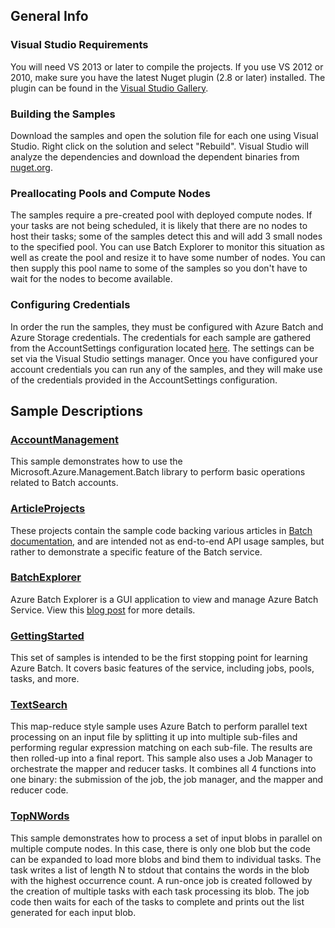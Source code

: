 ## General Info

### Visual Studio Requirements
You will need VS 2013 or later to compile the projects. If you use VS 2012 or 2010, make sure you have the latest Nuget plugin (2.8 or later) installed. The plugin can be found in the [Visual Studio Gallery](https://visualstudiogallery.msdn.microsoft.com/27077b70-9dad-4c64-adcf-c7cf6bc9970c).

### Building the Samples
Download the samples and open the solution file for each one using Visual Studio. Right click on the solution and select "Rebuild". Visual Studio will analyze the dependencies and download the dependent binaries from [nuget.org](http://www.nuget.org/packages/Azure.Batch/).

### Preallocating Pools and Compute Nodes
The samples require a pre-created pool with deployed compute nodes. If your tasks are not being scheduled, it is likely that there are no nodes to host their tasks; some of the samples detect this and will add 3 small nodes to the specified pool. You can use Batch Explorer to monitor this situation as well as create the pool and resize it to have some number of nodes. You can then supply this pool name to some of the samples so you don't have to wait for the nodes to become available.

### Configuring Credentials
In order the run the samples, they must be configured with Azure Batch and Azure Storage credentials. The credentials for each sample are gathered from the AccountSettings configuration located [here](./Common/AccountSettings.settings).  The settings can be set via the Visual Studio settings manager. Once you have configured your account credentials you can run any of the samples, and they will make use of the credentials provided in the AccountSettings configuration.    

## Sample Descriptions

### [AccountManagement](./AccountManagement)
This sample demonstrates how to use the Microsoft.Azure.Management.Batch library to perform basic operations related to Batch accounts.

### [ArticleProjects](./ArticleProjects)
These projects contain the sample code backing various articles in [Batch documentation](http://azure.microsoft.com/documentation/services/batch/), and are intended not as end-to-end API usage samples, but rather to demonstrate a specific feature of the Batch service.

### [BatchExplorer](./BatchExplorer)
Azure Batch Explorer is a GUI application to view and manage Azure Batch Service. View this [blog post](http://blogs.technet.com/b/windowshpc/archive/2015/01/20/azure-batch-explorer-sample-walkthrough.aspx) for more details.

### [GettingStarted](./GettingStarted)
This set of samples is intended to be the first stopping point for learning Azure Batch.  It covers basic features of the service, including jobs, pools, tasks, and more.

### [TextSearch](./TextSearch)
This map-reduce style sample uses Azure Batch to perform parallel text processing on an input file by splitting it up into multiple sub-files and performing regular expression matching on each sub-file. The results are then rolled-up into a final report. This sample also uses a Job Manager to orchestrate the mapper and reducer tasks. It combines all 4 functions into one binary: the submission of the job, the job manager, and the mapper and reducer code.

### [TopNWords](./TopNWords)
This sample demonstrates how to process a set of input blobs in parallel on multiple compute nodes. In this case, there is only one blob but the code can be expanded to load more blobs and bind them to individual tasks. The task writes a list of length N to stdout that contains the words in the blob with the highest occurrence count. A run-once job is created followed by the creation of multiple tasks with each task processing its blob. The job code then waits for each of the tasks to complete and prints out the list generated for each input blob.
